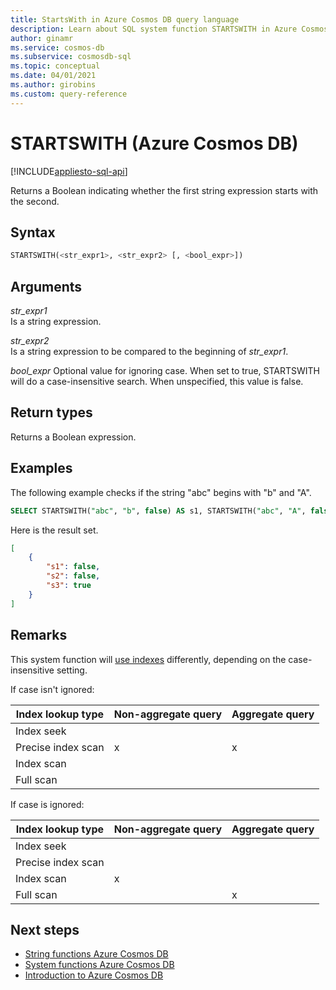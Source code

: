 ```yaml
---
title: StartsWith in Azure Cosmos DB query language
description: Learn about SQL system function STARTSWITH in Azure Cosmos DB.
author: ginamr
ms.service: cosmos-db
ms.subservice: cosmosdb-sql
ms.topic: conceptual
ms.date: 04/01/2021
ms.author: girobins
ms.custom: query-reference
---
```

# STARTSWITH (Azure Cosmos DB)
[!INCLUDE[appliesto-sql-api](includes/appliesto-sql-api.md)]

 Returns a Boolean indicating whether the first string expression starts with the second.  
  
## Syntax
  
```sql
STARTSWITH(<str_expr1>, <str_expr2> [, <bool_expr>])  
```  
  
## Arguments
  
*str_expr1*  
   Is a string expression.
  
*str_expr2*  
   Is a string expression to be compared to the beginning of *str_expr1*.

*bool_expr*
    Optional value for ignoring case. When set to true, STARTSWITH will do a case-insensitive search. When unspecified, this value is false.

## Return types
  
  Returns a Boolean expression.  
  
## Examples
  
The following example checks if the string "abc" begins with "b" and "A".  
  
```sql
SELECT STARTSWITH("abc", "b", false) AS s1, STARTSWITH("abc", "A", false) AS s2, STARTSWITH("abc", "A", true) AS s3
```  
  
 Here is the result set.  
  
```json
[
    {
        "s1": false,
        "s2": false,
        "s3": true
    }
]
```  

## Remarks

This system function will [use indexes](index-overview.md#index-usage) differently, depending on the case-insensitive setting.

If case isn't ignored:

| Index lookup type | Non-aggregate query | Aggregate query |
| ----------------- | ------------------- | --------------- |
| Index seek        |                   |                 |
| Precise index scan       | x                   |       x          |
| Index scan        |                     |                 |
| Full scan         |                     |                |

If case is ignored:

| Index lookup type | Non-aggregate query | Aggregate query |
| ----------------- | ------------------- | --------------- |
| Index seek        |                   |                 |
| Precise index scan       |                    |                 |
| Index scan        |        x             |                 |
| Full scan         |                     |          x      |


## Next steps

- [String functions Azure Cosmos DB](sql-query-string-functions.md)
- [System functions Azure Cosmos DB](sql-query-system-functions.md)
- [Introduction to Azure Cosmos DB](introduction.md)
